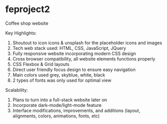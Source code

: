 # feproject2
Coffee shop website 

Key Highlights:
1. Shoutout to icon icons & unsplash for the placeholder icons and images
2. Tech web stack used: HTML, CSS, JavaScript, JQuery
3. Fully responsive website incorporating modern CSS design
4. Cross browser compatibility, all website elements functions properly
5. CSS Flexbox & Grid layouts
6. Direct user friendly focus design to ensure easy navigation
7. Main colors used grey, skyblue, white, black 
8. 2 types of fonts was only used for optimal view 

Scalability:
1. Plans to turn into a full-stack website later on
2. Incorporate dark-mode/light-mode feature
3. Interface modifications, improvements, and additions (layout, alignments, colors, animations, fonts, etc)
